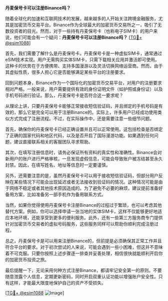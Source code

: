 **丹麦保号卡可以注册Binance吗？**

随着全球化的加速和互联网技术的发展，越来越多的人开始关注跨境金融服务，尤其是加密货币交易平台。Binance作为全球最大的加密货币交易所之一，吸引了无数投资者的目光。然而，对于一些持有丹麦保号卡（也称电子SIM卡）的用户来说，他们可能会有一个疑问：**丹麦保号卡可以注册Binance吗？** [[TG💪+ @esim1088](https://t.me/s/esim1088)]

首先，我们需要了解什么是丹麦保号卡。丹麦保号卡是一种虚拟SIM卡，通常通过eSIM技术实现。用户无需购买实体SIM卡，只需下载相关应用并激活即可使用。这种卡的优势在于方便携带、支持多国漫游以及灵活切换网络运营商。然而，由于其虚拟性质，很多人担心它是否能够满足某些平台的注册要求。

回到问题本身，Binance作为一个国际化的加密货币交易平台，对用户的注册要求相对严格。一般来说，用户需要提供有效的身份证明文件（如护照或身份证）以及手机号码进行验证。那么，丹麦保号卡是否符合这一要求呢？

从理论上讲，只要丹麦保号卡能够正常接收短信验证码，并且绑定的手机号码是有效的，那么它是完全可以用于注册Binance的。实际上，许多用户已经成功使用类似方式完成了注册流程。不过，在实际操作中，还是需要注意一些细节问题。

首先，确保你的丹麦保号卡已经正确设置并且可以正常使用。这包括检查是否绑定了正确的国家代码和地区代码，以及是否开启了国际漫游功能。如果遇到任何问题，建议直接联系相关的客服团队寻求帮助。

其次，在填写注册信息时，请务必保证所有资料的真实性和准确性。Binance会对新用户的账户进行严格审核，一旦发现虚假信息，可能会导致账户被冻结甚至永久封禁。因此，在填写姓名、地址等信息时一定要谨慎。

另外，还需要注意的是，虽然丹麦保号卡可以用于接收短信验证码，但部分用户反映在某些情况下可能会出现延迟或者无法接收到验证码的情况。这种情况可能是由于网络不稳定或者其他技术原因造成的。为了避免不必要的麻烦，建议提前准备好备用方案，比如准备另一部手机作为备用联系方式。

当然，如果你觉得使用丹麦保号卡注册Binance的过程过于繁琐，也可以考虑其他替代方案。例如，你可以选择申请一张当地的实体SIM卡，这样不仅能够更好地适应本地环境，还能享受到更多的便利服务。此外，还有一些第三方服务商专门提供针对加密货币交易者的虚拟号码服务，这些服务同样可以帮助你顺利完成注册过程。

总之，丹麦保号卡是可以用来注册Binance的，但前提是必须确保其正常工作并且符合平台的要求。对于初次尝试的人来说，可能会遇到一些小困难，但这并不意味着不可克服。只要你按照上述步骤逐一排查并妥善处理，相信很快就能顺利开启你的加密货币投资之旅。

最后提醒一下，无论采用何种方式注册Binance，都请牢记安全第一的原则。不要随意泄露个人信息，定期更新密码，同时开启双重认证功能以增强账户安全性。只有这样，才能最大限度地保护自己的资产不受损失。

[[TG💪+ @esim1088](https://t.me/s/esim1088) ![Image](https://i.postimg.cc/4NQfJmqS/Snipaste-2025-05-13-00-14-12.png)]